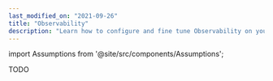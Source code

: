 ```yaml
---
last_modified_on: "2021-09-26"
title: "Observability"
description: "Learn how to configure and fine tune Observability on your infrastructure with Qovery"
---
```

import Assumptions from '@site/src/components/Assumptions';

TODO



